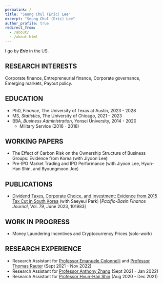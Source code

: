 ```yaml
---
permalink: /
title: "Seung Chul (Eric) Lee"
excerpt: "Seung Chul (Eric) Lee"
author_profile: true
redirect_from: 
  - /about/
  - /about.html
---
```


I go by ___Eric___ in the US.

__RESEARCH INTERESTS__
---

Corporate finance, Entrepreneurial finance, Corporate governance, Emerging markets, Payout policy.

__EDUCATION__
---

- PhD, _Finance_, The University of Texas at Austin, 2023 - 2028
- MS, _Statistics_, The University of Chicago, 2021 - 2023
- BBA, _Business Administration_, Yonsei University, 2014 - 2020
  - Military Service (2016 - 2018)

__WORKING PAPERS__
---

- The Effect of Carbon Risk on the Ownership Structure of Business Groups: Evidence from Korea (with Jiyoon Lee)
- Pre-IPO Market Trading and IPO Performance (with Jiyoon Lee, Hyun-Han Shin, and Byoungmoon Joe)

__PUBLICATIONS__
---

- <a href="https://doi.org/10.1016/j.pacfin.2023.101983" target="_blank">Dividend Taxes, Corporate Choice, and Investment: Evidence from 2015 Tax Cut in South Korea</a> (with Saeyeul Park) \[_Pacific-Basin Finance Journal_, Vol. 79, June 2023, 101983\]

__WORK IN PROGRESS__
---

- Money Laundering Incentives and Cryptocurrency Prices (solo-work)

__RESEARCH EXPERIENCE__
---

- Research Assistant for <a href="https://emanuelecolonnelli.com/" target="_blank">Professor Emanuele Colonnelli</a> and <a href="https://thomas-rauter.com/" target="_blank">Professor Thomas Rauter</a> (Sept 2021 - Nov 2022)
- Research Assistant for <a href="https://anthonyleezhang.github.io/" target="_blank">Professor Anthony Zhang</a> (Sept 2021 - Jan 2022)
- Research Assistant for <a href="https://ysb.yonsei.ac.kr/faculty.asp?mid=n02&sOpt=&uid=32" target="_blank">Professor Hyun-Han Shin</a> (Aug 2020 - Dec 2021)
